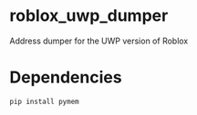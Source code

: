 # roblox_uwp_dumper
Address dumper for the UWP version of Roblox

# Dependencies
```console
pip install pymem
```
